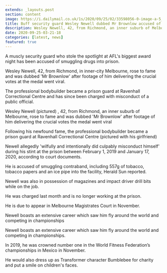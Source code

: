 ```yaml
---
extends: _layouts.post
section: content
image: https://i.dailymail.co.uk/1s/2020/09/25/02/33598056-0-image-a-5_1600997063540.jpg 
title: Buff security guard Wesley Newell dubbed Mr Brownlow accused of smuggling drugs into prison 
description: Wesley Newell, 42, from Richmond, an inner suburb of Melbourne, rose to fame and was dubbed Mr Brownlow after footage of him delivering the crucial votes the medal went viral. 
date: 2020-09-25-03-21-18 
categories: [latest, news] 
featured: true 
--- 
```

A muscly security guard who stole the spotlight at AFL's biggest award night has been accused of smuggling drugs into prison.

Wesley Newell, 42, from Richmond, in inner-city Melbourne, rose to fame and was dubbed 'Mr Brownlow' after footage of him delivering the crucial votes at the medal went viral. 

The professional bodybuilder became a prison guard at Ravenhall Correctional Centre and has since been charged with misconduct of a public official. 

Wesley Newell (pictured) , 42, from Richmond, an inner suburb of Melbourne, rose to fame and was dubbed 'Mr Brownlow' after footage of him delivering the crucial votes the medal went viral

Following his newfound fame, the professional bodybuilder became a prison guard at Ravenhall Correctional Centre (pictured with his girlfriend)

Newell allegedly 'wilfully and intentionally did culpably misconduct himself' during his stint at the prison between February 1, 2019 and January 17, 2020, according to court documents.

He is accused of smuggling contraband, including 557g of tobacco, tobacco papers and an ice pipe into the facility, Herald Sun reported. 

Newell was also in possession of magazines and impact driver drill bits while on the job. 

He was charged last month and is no longer working at the prison. 

He is due to appear in Melbourne Magistrates Court in November.  

Newell boasts an extensive career which saw him fly around the world and competing in championships 

Newell boasts an extensive career which saw him fly around the world and competing in championships. 

In 2019, he was crowned number one in the World Fitness Federation’s championships in Mexico in November. 

He would also dress up as Transformer character Bumblebee for charity and put a smile on children's faces.   

